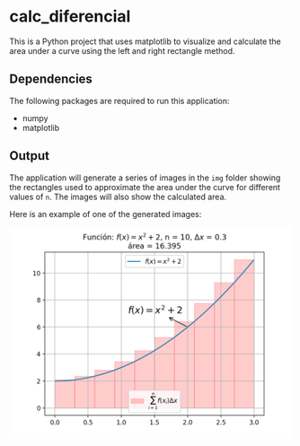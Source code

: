 # calc_diferencial

This is a Python project that uses matplotlib to visualize and calculate the area under a curve using the left and right rectangle method.

## Dependencies

The following packages are required to run this application:

- numpy
- matplotlib

## Output

The application will generate a series of images in the `img` folder showing the rectangles used to approximate the area under the curve for different values of `n`. The images will also show the calculated area.

Here is an example of one of the generated images:

![n=10](img/10.png)
